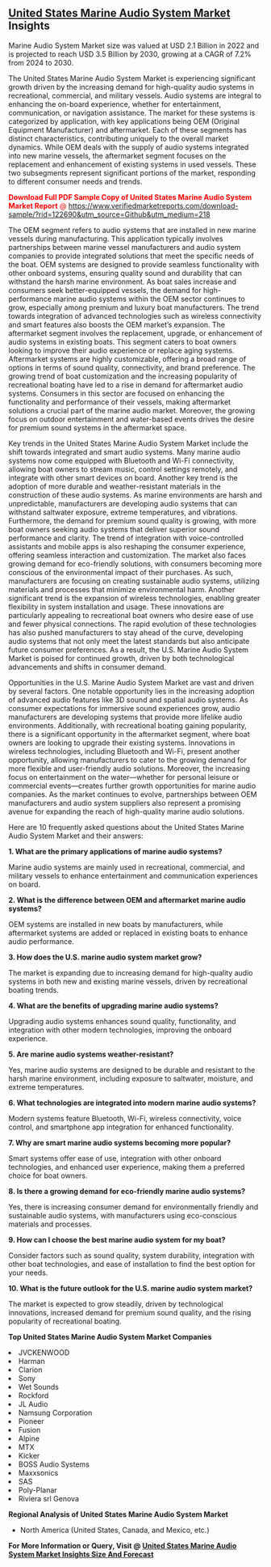 <h2><a href="https://www.verifiedmarketreports.com/download-sample/?rid=122690&amp;utm_source=Github&amp;utm_medium=218" target="_blank">United States Marine Audio System Market</a> Insights</h2><p>Marine Audio System Market size was valued at USD 2.1 Billion in 2022 and is projected to reach USD 3.5 Billion by 2030, growing at a CAGR of 7.2% from 2024 to 2030.</p><p> <p>The United States Marine Audio System Market is experiencing significant growth driven by the increasing demand for high-quality audio systems in recreational, commercial, and military vessels. Audio systems are integral to enhancing the on-board experience, whether for entertainment, communication, or navigation assistance. The market for these systems is categorized by application, with key applications being OEM (Original Equipment Manufacturer) and aftermarket. Each of these segments has distinct characteristics, contributing uniquely to the overall market dynamics. While OEM deals with the supply of audio systems integrated into new marine vessels, the aftermarket segment focuses on the replacement and enhancement of existing systems in used vessels. These two subsegments represent significant portions of the market, responding to different consumer needs and trends. <p><span class=""><span style="color: #ff0000;"><strong>Download Full PDF Sample Copy of United States Marine Audio System Market Report</strong> @ </span><a href="https://www.verifiedmarketreports.com/download-sample/?rid=122690&amp;utm_source=Github&amp;utm_medium=218" target="_blank">https://www.verifiedmarketreports.com/download-sample/?rid=122690&amp;utm_source=Github&amp;utm_medium=218</a></span></p></p> <p>The OEM segment refers to audio systems that are installed in new marine vessels during manufacturing. This application typically involves partnerships between marine vessel manufacturers and audio system companies to provide integrated solutions that meet the specific needs of the boat. OEM systems are designed to provide seamless functionality with other onboard systems, ensuring quality sound and durability that can withstand the harsh marine environment. As boat sales increase and consumers seek better-equipped vessels, the demand for high-performance marine audio systems within the OEM sector continues to grow, especially among premium and luxury boat manufacturers. The trend towards integration of advanced technologies such as wireless connectivity and smart features also boosts the OEM market’s expansion. The aftermarket segment involves the replacement, upgrade, or enhancement of audio systems in existing boats. This segment caters to boat owners looking to improve their audio experience or replace aging systems. Aftermarket systems are highly customizable, offering a broad range of options in terms of sound quality, connectivity, and brand preference. The growing trend of boat customization and the increasing popularity of recreational boating have led to a rise in demand for aftermarket audio systems. Consumers in this sector are focused on enhancing the functionality and performance of their vessels, making aftermarket solutions a crucial part of the marine audio market. Moreover, the growing focus on outdoor entertainment and water-based events drives the desire for premium sound systems in the aftermarket space. <p>Key trends in the United States Marine Audio System Market include the shift towards integrated and smart audio systems. Many marine audio systems now come equipped with Bluetooth and Wi-Fi connectivity, allowing boat owners to stream music, control settings remotely, and integrate with other smart devices on board. Another key trend is the adoption of more durable and weather-resistant materials in the construction of these audio systems. As marine environments are harsh and unpredictable, manufacturers are developing audio systems that can withstand saltwater exposure, extreme temperatures, and vibrations. Furthermore, the demand for premium sound quality is growing, with more boat owners seeking audio systems that deliver superior sound performance and clarity. The trend of integration with voice-controlled assistants and mobile apps is also reshaping the consumer experience, offering seamless interaction and customization. The market also faces growing demand for eco-friendly solutions, with consumers becoming more conscious of the environmental impact of their purchases. As such, manufacturers are focusing on creating sustainable audio systems, utilizing materials and processes that minimize environmental harm. Another significant trend is the expansion of wireless technologies, enabling greater flexibility in system installation and usage. These innovations are particularly appealing to recreational boat owners who desire ease of use and fewer physical connections. The rapid evolution of these technologies has also pushed manufacturers to stay ahead of the curve, developing audio systems that not only meet the latest standards but also anticipate future consumer preferences. As a result, the U.S. Marine Audio System Market is poised for continued growth, driven by both technological advancements and shifts in consumer demand. <p>Opportunities in the U.S. Marine Audio System Market are vast and driven by several factors. One notable opportunity lies in the increasing adoption of advanced audio features like 3D sound and spatial audio systems. As consumer expectations for immersive sound experiences grow, audio manufacturers are developing systems that provide more lifelike audio environments. Additionally, with recreational boating gaining popularity, there is a significant opportunity in the aftermarket segment, where boat owners are looking to upgrade their existing systems. Innovations in wireless technologies, including Bluetooth and Wi-Fi, present another opportunity, allowing manufacturers to cater to the growing demand for more flexible and user-friendly audio solutions. Moreover, the increasing focus on entertainment on the water—whether for personal leisure or commercial events—creates further growth opportunities for marine audio companies. As the market continues to evolve, partnerships between OEM manufacturers and audio system suppliers also represent a promising avenue for expanding the reach of high-quality marine audio solutions. <p>Here are 10 frequently asked questions about the United States Marine Audio System Market and their answers: <p><b>1. What are the primary applications of marine audio systems?</b></p> <p>Marine audio systems are mainly used in recreational, commercial, and military vessels to enhance entertainment and communication experiences on board.</p> <p><b>2. What is the difference between OEM and aftermarket marine audio systems?</b></p> <p>OEM systems are installed in new boats by manufacturers, while aftermarket systems are added or replaced in existing boats to enhance audio performance.</p> <p><b>3. How does the U.S. marine audio system market grow?</b></p> <p>The market is expanding due to increasing demand for high-quality audio systems in both new and existing marine vessels, driven by recreational boating trends.</p> <p><b>4. What are the benefits of upgrading marine audio systems?</b></p> <p>Upgrading audio systems enhances sound quality, functionality, and integration with other modern technologies, improving the onboard experience.</p> <p><b>5. Are marine audio systems weather-resistant?</b></p> <p>Yes, marine audio systems are designed to be durable and resistant to the harsh marine environment, including exposure to saltwater, moisture, and extreme temperatures.</p> <p><b>6. What technologies are integrated into modern marine audio systems?</b></p> <p>Modern systems feature Bluetooth, Wi-Fi, wireless connectivity, voice control, and smartphone app integration for enhanced functionality.</p> <p><b>7. Why are smart marine audio systems becoming more popular?</b></p> <p>Smart systems offer ease of use, integration with other onboard technologies, and enhanced user experience, making them a preferred choice for boat owners.</p> <p><b>8. Is there a growing demand for eco-friendly marine audio systems?</b></p> <p>Yes, there is increasing consumer demand for environmentally friendly and sustainable audio systems, with manufacturers using eco-conscious materials and processes.</p> <p><b>9. How can I choose the best marine audio system for my boat?</b></p> <p>Consider factors such as sound quality, system durability, integration with other boat technologies, and ease of installation to find the best option for your needs.</p> <p><b>10. What is the future outlook for the U.S. marine audio system market?</b></p> <p>The market is expected to grow steadily, driven by technological innovations, increased demand for premium sound quality, and the rising popularity of recreational boating.</p> </p><p><strong>Top United States Marine Audio System Market Companies</strong></p><div data-test-id=""><p><li>JVCKENWOOD</li><li> Harman</li><li> Clarion</li><li> Sony</li><li> Wet Sounds</li><li> Rockford</li><li> JL Audio</li><li> Namsung Corporation</li><li> Pioneer</li><li> Fusion</li><li> Alpine</li><li> MTX</li><li> Kicker</li><li> BOSS Audio Systems</li><li> Maxxsonics</li><li> SAS</li><li> Poly-Planar</li><li> Riviera srl Genova</li></p><div><strong>Regional Analysis of&nbsp;United States Marine Audio System Market</strong></div><ul><li dir="ltr"><p dir="ltr">North America&nbsp;(United States, Canada, and Mexico, etc.)</p></li></ul><p><strong>For More Information or Query, Visit @&nbsp;</strong><strong><a href="https://www.verifiedmarketreports.com/product/global-marine-audio-system-market-report-2019-competitive-landscape-trends-and-opportunities/?utm_source=Github&amp;utm_medium=218" target="_blank">United States Marine Audio System Market Insights Size And Forecast</a></strong></p></div>

